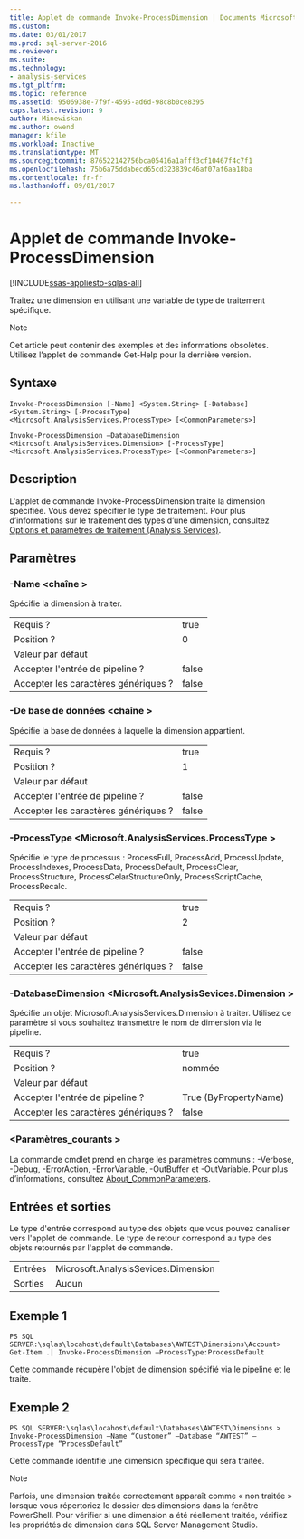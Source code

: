 ```yaml
---
title: Applet de commande Invoke-ProcessDimension | Documents Microsoft
ms.custom: 
ms.date: 03/01/2017
ms.prod: sql-server-2016
ms.reviewer: 
ms.suite: 
ms.technology:
- analysis-services
ms.tgt_pltfrm: 
ms.topic: reference
ms.assetid: 9506938e-7f9f-4595-ad6d-98c8b0ce8395
caps.latest.revision: 9
author: Minewiskan
ms.author: owend
manager: kfile
ms.workload: Inactive
ms.translationtype: MT
ms.sourcegitcommit: 876522142756bca05416a1afff3cf10467f4c7f1
ms.openlocfilehash: 75b6a75ddabecd65cd323839c46af07af6aa18ba
ms.contentlocale: fr-fr
ms.lasthandoff: 09/01/2017

---
```

# <a name="invoke-processdimension-cmdlet"></a>Applet de commande Invoke-ProcessDimension

[!INCLUDE[ssas-appliesto-sqlas-all](../../includes/ssas-appliesto-sqlas-all.md)]

  Traitez une dimension en utilisant une variable de type de traitement spécifique.  

>[!NOTE] 
>Cet article peut contenir des exemples et des informations obsolètes. Utilisez l’applet de commande Get-Help pour la dernière version.
  
## <a name="syntax"></a>Syntaxe  
 `Invoke-ProcessDimension [-Name] <System.String> [-Database] <System.String> [-ProcessType] <Microsoft.AnalysisServices.ProcessType> [<CommonParameters>]`  
  
 `Invoke-ProcessDimension –DatabaseDimension <Microsoft.AnalysisServices.Dimension> [-ProcessType] <Microsoft.AnalysisServices.ProcessType> [<CommonParameters>]`  
  
## <a name="description"></a>Description  
 L'applet de commande Invoke-ProcessDimension traite la dimension spécifiée. Vous devez spécifier le type de traitement. Pour plus d’informations sur le traitement des types d’une dimension, consultez [Options et paramètres de traitement &#40;Analysis Services&#41;](../../analysis-services/multidimensional-models/processing-options-and-settings-analysis-services.md).  
  
## <a name="parameters"></a>Paramètres  
  
### <a name="-name-string"></a>-Name \<chaîne >  
 Spécifie la dimension à traiter.  
  
|||  
|-|-|  
|Requis ?|true|  
|Position ?|0|  
|Valeur par défaut||  
|Accepter l'entrée de pipeline ?|false|  
|Accepter les caractères génériques ?|false|  
  
### <a name="-database-string"></a>-De base de données \<chaîne >  
 Spécifie la base de données à laquelle la dimension appartient.  
  
|||  
|-|-|  
|Requis ?|true|  
|Position ?|1|  
|Valeur par défaut||  
|Accepter l'entrée de pipeline ?|false|  
|Accepter les caractères génériques ?|false|  
  
### <a name="-processtype-microsoftanalysisservicesprocesstype"></a>-ProcessType \<Microsoft.AnalysisServices.ProcessType >  
 Spécifie le type de processus : ProcessFull, ProcessAdd, ProcessUpdate, ProcessIndexes, ProcessData, ProcessDefault, ProcessClear, ProcessStructure, ProcessCelarStructureOnly, ProcessScriptCache, ProcessRecalc.  
  
|||  
|-|-|  
|Requis ?|true|  
|Position ?|2|  
|Valeur par défaut||  
|Accepter l'entrée de pipeline ?|false|  
|Accepter les caractères génériques ?|false|  
  
### <a name="-databasedimension-microsoftanalysissevicesdimension"></a>-DatabaseDimension \<Microsoft.AnalysisSevices.Dimension >  
 Spécifie un objet Microsoft.AnalysisServices.Dimension à traiter. Utilisez ce paramètre si vous souhaitez transmettre le nom de dimension via le pipeline.  
  
|||  
|-|-|  
|Requis ?|true|  
|Position ?|nommée|  
|Valeur par défaut||  
|Accepter l'entrée de pipeline ?|True (ByPropertyName)|  
|Accepter les caractères génériques ?|false|  
  
### <a name="commonparameters"></a>\<Paramètres_courants >  
 La commande cmdlet prend en charge les paramètres communs : -Verbose, -Debug, -ErrorAction, -ErrorVariable, -OutBuffer et -OutVariable. Pour plus d’informations, consultez [About_CommonParameters](http://go.microsoft.com/fwlink/?linkID=227825).  
  
## <a name="inputs-and-outputs"></a>Entrées et sorties  
 Le type d'entrée correspond au type des objets que vous pouvez canaliser vers l'applet de commande. Le type de retour correspond au type des objets retournés par l'applet de commande.  
  
|||  
|-|-|  
|Entrées|Microsoft.AnalysisSevices.Dimension|  
|Sorties|Aucun|  
  
## <a name="example-1"></a>Exemple 1  
 `PS SQL SERVER:\sqlas\locahost\default\Databases\AWTEST\Dimensions\Account> Get-Item .| Invoke-ProcessDimension –ProcessType:ProcessDefault`  
  
 Cette commande récupère l'objet de dimension spécifié via le pipeline et le traite.  
  
## <a name="example-2"></a>Exemple 2  
 `PS SQL SERVER:\sqlas\locahost\default\Databases\AWTEST\Dimensions > Invoke-ProcessDimension –Name “Customer” –Database “AWTEST” –ProcessType “ProcessDefault”`  
  
 Cette commande identifie une dimension spécifique qui sera traitée.  
  
> [!NOTE]  
>  Parfois, une dimension traitée correctement apparaît comme « non traitée » lorsque vous répertoriez le dossier des dimensions dans la fenêtre PowerShell. Pour vérifier si une dimension a été réellement traitée, vérifiez les propriétés de dimension dans SQL Server Management Studio.  
  
  
  

